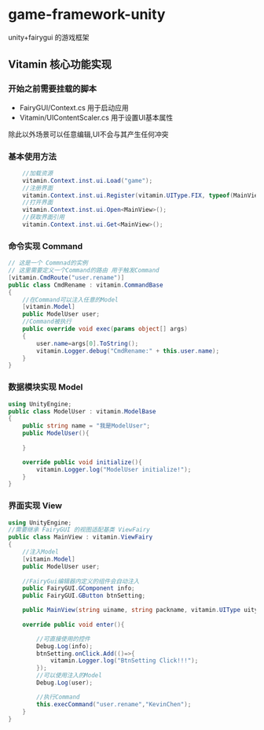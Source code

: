 # game-framework-unity

unity+fairygui 的游戏框架

## Vitamin 核心功能实现

### 开始之前需要挂载的脚本

- FairyGUI/Context.cs 用于启动应用
- Vitamin/UIContentScaler.cs 用于设置UI基本属性

除此以外场景可以任意编辑,UI不会与其产生任何冲突

### 基本使用方法


```c#
    //加载资源
    vitamin.Context.inst.ui.Load("game");
    //注册界面
    vitamin.Context.inst.ui.Register(vitamin.UIType.FIX, typeof(MainView), "MainView");
    //打开界面
    vitamin.Context.inst.ui.Open<MainView>();
    //获取界面引用
    vitamin.Context.inst.ui.Get<MainView>();
```

### 命令实现 Command
```c#
// 这是一个 Commnad的实例
// 这里需要定义一个Command的路由 用于触发Command
[vitamin.CmdRoute("user.rename")]
public class CmdRename : vitamin.CommandBase
{
    //在Command可以注入任意的Model
    [vitamin.Model]
    public ModelUser user;
    //Command被执行
    public override void exec(params object[] args)
    {
        user.name=args[0].ToString();
        vitamin.Logger.debug("CmdRename:" + this.user.name);
    }
}
```

### 数据模块实现 Model
```c#
using UnityEngine;
public class ModelUser : vitamin.ModelBase
{
    public string name = "我是ModelUser";
    public ModelUser(){
        
    }

    override public void initialize(){
        vitamin.Logger.log("ModelUser initialize!");
    }
}
```

### 界面实现 View
```c#
using UnityEngine;
//需要继承 FairyGUI 的视图适配基类 ViewFairy
public class MainView : vitamin.ViewFairy
{
    //注入Model
    [vitamin.Model]
    public ModelUser user;
    
    //FairyGui编辑器内定义的组件会自动注入
    public FairyGUI.GComponent info;
    public FairyGUI.GButton btnSetting;

    public MainView(string uiname, string packname, vitamin.UIType uitype):base(uiname,packname,uitype){}
    
    override public void enter(){

        //可直接使用的控件
        Debug.Log(info);
        btnSetting.onClick.Add(()=>{
            vitamin.Logger.log("BtnSetting Click!!!");
        });
        //可以使用注入的Model
        Debug.Log(user);

        //执行Command
        this.execCommand("user.rename","KevinChen");
    }
}
```